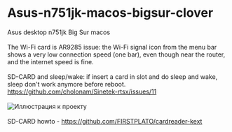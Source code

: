 # Asus-n751jk-macos-bigsur-clover
Asus desktop n751jk Big Sur macos <br><br>
The Wi-Fi card is AR9285 issue: the Wi-Fi signal icon from the menu bar shows a very low connection speed (one bar), even though near the router, and the internet speed is fine.<br><br>
SD-CARD and sleep/wake: if insert a card in slot and do sleep and wake, sleep don't work anymore before reboot.<br>https://github.com/cholonam/Sinetek-rtsx/issues/11 <br><br>
![Иллюстрация к проекту](https://github.com/DeonisK/Asus-n751jk-macos-bigsur-clover/blob/b2ce507378b73dc9b1e8e8ea0fca93cf7cac722a/AsusN751JK.jpg)<br><br>
SD-CARD howto - https://github.com/FIRSTPLATO/cardreader-kext


